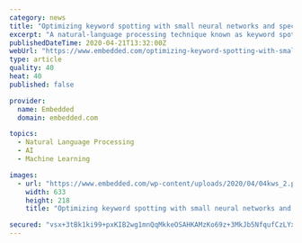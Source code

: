 ```yaml
---
category: news
title: "Optimizing keyword spotting with small neural networks and spectrographs"
excerpt: "A natural-language processing technique known as keyword spotting is gaining traction with the proliferation of smart appliances controlled by voice commands. Voice assistants from Amazon, Google, Apple and others can respond to a phrase that follows a “hot word” such as “Hey, Google” or “Hey, Siri” and appear to respond almost ..."
publishedDateTime: 2020-04-21T13:32:00Z
webUrl: "https://www.embedded.com/optimizing-keyword-spotting-with-small-neural-networks-and-spectrographs/"
type: article
quality: 40
heat: 40
published: false

provider:
  name: Embedded
  domain: embedded.com

topics:
  - Natural Language Processing
  - AI
  - Machine Learning

images:
  - url: "https://www.embedded.com/wp-content/uploads/2020/04/04kws_2.png"
    width: 633
    height: 218
    title: "Optimizing keyword spotting with small neural networks and spectrographs"

secured: "vsx+3tBk1ki99+pxKIB2wg1mnQqMkkeOSAHKAMzKo69z+3MkJb5NfqufCzLYxG9Y5JHM45hIY4PXtr/qBziYKW1dywTg3Uazo/qLB6yhMuBroL7ExP7BoVgaKQ63rVrQTeSYjaFAZScv5iVb2vcyrkrj6p6NOtPmvbXipCBXoEQeGVccPHfh39yeI4Z861RmYawkA3wpnyAAitPhDp2N8hNa/dlbv5SraJR4q0u+dPX/Qno8max2wNVP+ukWi0JO9vy/h1Zsx3GBUmcT9S/8/R4P/5eHrfur+lGolhs+vR3vI6ir6ACYAn0dLVPTqBmzsn3PoZHIygJIYq+R43V7gYAAnQMn1l2gEpoq5XjGVm5XvXqKuIGYoQ6REFo6ZgDr40BY7ieeAXbu+CWDc52LTDZSfpQ2aFiq4ovBepmeEb5yKaQYMyTzX3Ff4mjhibG9rmAjbLCaGqxtcLOvuFpzcLrbBK4HvzhwXj70ncHGKI0=;ISxVftExYr48hPa7TmgbBA=="
---
```


